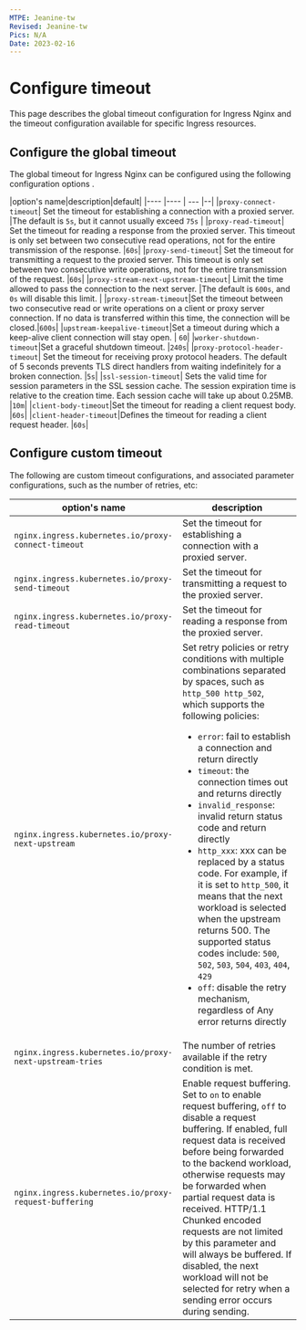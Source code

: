 ```yaml
---
MTPE: Jeanine-tw
Revised: Jeanine-tw
Pics: N/A
Date: 2023-02-16
---
```


# Configure timeout

This page describes the global timeout configuration for Ingress Nginx and the timeout configuration available for specific Ingress resources.

## Configure the global timeout

The global timeout for Ingress Nginx can be configured using the following configuration options .

|option's name|description|default|
|---- |---- | --- |--|
|`proxy-connect-timeout`| Set the timeout for establishing a connection with a proxied server. |The default is `5s`, but it cannot usually exceed  `75s` |
|`proxy-read-timeout`| Set the timeout for reading a response from the proxied server. This timeout is only set between two consecutive read operations, not for the entire transmission of the response. |`60s`|
|`proxy-send-timeout`| Set the timeout for transmitting a request to the proxied server.  This timeout is only set between two consecutive write operations, not for the entire transmission of the request. |`60s`|
|`proxy-stream-next-upstream-timeout`| Limit the time allowed to pass the connection to the next server. |The default is `600s`,  and `0s` will disable this limit. |
|`proxy-stream-timeout`|Set the timeout between two consecutive read or write operations on a client or proxy server connection. If no data is transferred within this time, the connection will be closed.|`600s`|
|`upstream-keepalive-timeout`|Set a timeout during which a keep-alive client connection will stay open. | `60`|
|`worker-shutdown-timeout`|Set a graceful shutdown timeout. |`240s`|
|`proxy-protocol-header-timeout`| Set the timeout for receiving proxy protocol headers. The default of 5 seconds prevents TLS direct handlers from waiting indefinitely for a broken connection. |`5s`|
|`ssl-session-timeout`| Sets the valid time for session parameters in the SSL session cache. The session expiration time is relative to the creation time. Each session cache will take up about 0.25MB. |`10m`|
|`client-body-timeout`|Set the timeout for reading a client request body. |`60s`|
|`client-header-timeout`|Defines the timeout for reading a client request header. |`60s`|

## Configure custom timeout

The following are custom timeout configurations, and associated parameter configurations, such as the number of retries, etc:

|option's name|description|
| ---- |---- |
|`nginx.ingress.kubernetes.io/proxy-connect-timeout`| Set the timeout for establishing a connection with a proxied server. |
|`nginx.ingress.kubernetes.io/proxy-send-timeout`| Set the timeout for transmitting a request to the proxied server. |
| `nginx.ingress.kubernetes.io/proxy-read-timeout` | Set the timeout for reading a response from the proxied server. |
|`nginx.ingress.kubernetes.io/proxy-next-upstream`|Set retry policies or retry conditions with multiple combinations separated by spaces, such as `http_500 http_502`, which supports the following policies: <ul> <li>`error`: fail to establish a connection and return directly</li><li>`timeout`: the connection times out and returns directly</li><li>`invalid_response`: invalid return status code and return directly</li ><li>`http_xxx`: xxx can be replaced by a status code. For example, if it is set to `http_500`, it means that the next workload is selected when the upstream returns 500. The supported status codes include: `500`, `502`, `503`, `504`, `403`, `404`, `429`</li><li>`off`: disable the retry mechanism, regardless of Any error returns directly</li></ul>|
|`nginx.ingress.kubernetes.io/proxy-next-upstream-tries`| The number of retries available if the retry condition is met. |
|`nginx.ingress.kubernetes.io/proxy-request-buffering`| Enable request buffering. Set to `on` to enable request buffering, `off` to disable a request buffering. If enabled, full request data is received before being forwarded to the backend workload, otherwise requests may be forwarded when partial request data is received. HTTP/1.1 Chunked encoded requests are not limited by this parameter and will always be buffered. If disabled, the next workload will not be selected for retry when a sending error occurs during sending. |
